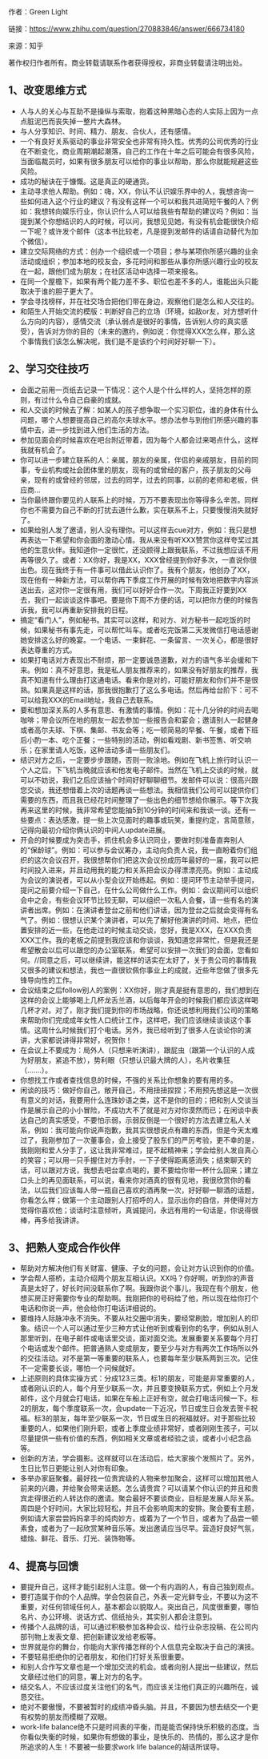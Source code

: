 作者：Green Light

链接：https://www.zhihu.com/question/270883846/answer/666734180

来源：知乎

著作权归作者所有。商业转载请联系作者获得授权，非商业转载请注明出处。

## **1、改变思维方式**

- 人与人的关心与互助不是操纵与索取，抱着这种黑暗心态的人实际上因为一点点脏泥巴而丧失掉一整片大森林。
- 与人分享知识、时间、精力、朋友、合伙人，还有感情。
- 一个有良好关系驱动的事业非常安全也非常有持久性。优秀的公司优秀的行业在不断变化，商业周期潮起潮落，自己的工作在十年之后可能会有很多风险，当面临裁员时，如果有很多朋友可以给你的事业以帮助，那么你就能规避这些风险。
- 成功的秘诀在于慷慨。这是真正的硬通货。
- 主动寻求他人帮助。例如：嗨，XX，你认不认识娱乐界中的人，我想咨询一些如何进入这个行业的建议？有没有这样一个可以和我共进简短午餐的人？例如：我想转向娱乐行业，你认识什么人可以给我些有帮助的建议吗？例如：当提到某个你想结识的人的时候，可以问，我想见见她，有没有机会能很快介绍一下呢？或许发个邮件（这本书比较老，凡是提到发邮件的话请自动替代为加个微信）。
- 建立交际网络的方式：创办一个组织或一个项目；参与某项你所感兴趣的业余活动或组织；参加本地的校友会，多花时间和那些从事你所感兴趣行业的校友在一起，跟他们成为朋友；在社区活动中选择一项来报名。
- 在同一个屋檐下，如果有两个能力差不多、职位也差不多的人，谁能出头只能取决于谁的胆子更大了。
- 学会寻找榜样，并在社交场合把他们带在身边，观察他们是怎么和人交往的。
- 和陌生人开始交流的模版：判断好自己的立场（环境，如敌or友，对方想听什么方向的内容），感情交流（承认弱点是很好的事情，告诉别人你的真实感受），告诉对方你的目的（未来的邀约，例如说：你觉得XXX怎么样，那么这个事情我们该怎么解决呢，我们是不是该约个时间好好聊一下）。

## **2、学习交往技巧**

- 会面之前用一页纸去记录一下情况：这个人是个什么样的人，坚持怎样的原则，有过什么令自己自豪的成就。
- 和人交谈的时候去了解：如某人的孩子想争取一个实习职位，谁的身体有什么问题，哪个人想要提高自己的高尔夫球水平。想办法参与到他们所感兴趣的事情中去，进一步找到进入他们生活的方法。
- 参加见面会的时候喜欢在吧台附近带着，因为每个人都会过来喝点什么，这样我就有机会了。
- 你可以进一步建立联系的人：亲属，朋友的亲属，伴侣的亲戚朋友，目前的同事，专业机构或社会团体里的朋友，现有的或曾经的客户，孩子朋友的父母亲，现有的或曾经的邻居，过去的同学，过去的同事，以前的老师和老板，供应商...
- 当你最终跟你要见的人联系上的时候，万万不要表现出你等得多么辛苦。同样你也不需要为自己不断的打扰去道什么歉，实在联系不上，只要慢慢消失就好了。
- 如果给别人发了邀请，别人没有理你。可以这样去cue对方，例如：我只是想再表达一下希望和你会面的激动心情。我从来没有听XXX赞赏你这样夸奖过其他的生意伙伴。我知道你一定很忙，还没顾得上跟我联系，不过我想应该不用再等很久了。或者：XX你好，我是XX，XXX曾经提到你好多次，一直说你很出色。现在我终于有一件事可以借此认识你了。我有个朋友，他创办了XX，现在他有一种新方法，可以帮你再下季度工作开展的时候有效地把数字内容派送出去，这对你一定很有用，我们可以好好合作一次。下周我正好要到XX去，我们一起谈谈这件事吧。要是你下周不方便的话，可以把你方便的时候告诉我，我可以再重新安排我的日程。
- 搞定“看门人”，例如秘书。其实可以这样，和对方、对方秘书一起吃饭的时候，如果秘书有事先走，可以帮忙叫车。或者吃完饭第二天发微信打电话感谢她安排这么好的晚宴。一个电话、一束鲜花、一条留言、一次关心，都是很好表达尊重的方式。
- 如果打电话对方表现出不耐烦，那一定要诚恳道歉，对方的语气多半会缓和下来。例如：真不好意思，我是私人朋友推荐来的，如果没有好朋友的推荐，我真不知道有什么理由打这通电话。看来你是对的，可能好朋友和你们并不是很熟。如果真是这样的话，那我很抱歉打了这么多电话。然后再给台阶下：可不可以给我XXX的Email地址，我自己去联系。
- 要和想加深关系的人多有意思、有激情的事情。例如：花十几分钟的时间去喝咖啡；带会议所在地的朋友一起去参加一些报告会和宴会；邀请别人一起健身或者高尔夫球、下棋、集邮、书友会等；吃一顿简易的早餐、午餐，或者下班后小酌一本、吃个正餐；一些特别的活动，例如看戏剧、新书签售、听交响乐；在家里请人吃饭，这种活动多请一些朋友们。
- 结识对方之后，一定要步步跟随，否则一败涂地。例如在飞机上旅行时认识一个人之后，下飞机当晚就应该和他发电子邮件。当然在飞机上交谈的时候，就可以不妨说，我们之后应该抽个时间好好聊聊细节。发邮件可以说：很高兴跟您交谈，我还想借着上次的话题再谈一些想法。我相信我们公司可以提供你们需要的东西，而且我已经花时间整理了一些出色的细节想给你展示。等下次我再来这里的时候，我非常希望您能抽5到10分钟的时间来和我谈一谈。还有一些要点：表达感激，提一些上次见面时的趣事或玩笑，重提约定，言简意赅，记得向最初介绍你俩认识的中间人update进展。
- 开会的时候要成为突击手，抓住机会多认识同业，要做时刻准备直奔别人的“保龄球”。例如：可以参与会议筹办，主动向负责人说，我一直盼着你们组织的这次会议召开，我很想帮你们把这次会议扮成历年最好的一届，我可以把时间投入进来，并且动用我的能力和关系把会议办得漂漂亮亮。例如：主动成为会议的演说者，可以从小型会议开始练起。例如：提问环节主动举手提问，提问之前要介绍一下自己，在什么公司做什么工作。例如：会议期间可以组织会中之会，有些会议环节比较无聊，可以组织一次私人会餐，请一些有名的演讲者出席。例如：在演讲者登台之前和他们讲话，因为登台之后就会变得有名气了。例如：很想认识某个演讲者，可以先了解好他演讲的时间、地点，把位置安排的近一些，在他走过的时候主动交谈，您好，我是XXX，在XXX负责XXX工作。我的老板之前提到我应该和你谈谈，我知道您非常忙，但是我还是希望散会以后可以跟您的办公室联系，希望可以安排一次我们的会面，您看如何。//同意之后，可以继续讲，能这样的话实在太好了，关于贵公司的事情我又很多的建议和想法，我也一直很钦佩你事业上的成就，近些年您做了很多先锋导向性的工作。
- 会议结束之后follow别人的案例：XX你好，刚才真是挺有意思的，我们想到在这样的会议上能够喝上几杯龙舌兰酒，以后每年开会的时候我们都应该这样喝几杯才对。对了，刚才我们提到你的市场战略，你还说想利用我们公司的策略来帮助你们完成成年女性人口统计工作，这样吧，我们应该继续谈谈这个事情。这周什么时候我们打个电话。另外，我已经听到了很多人在谈论你的演讲，大家都说讲得非常好，祝贺你！
- 在会议上不要成为：局外人（只想来听演讲），跟屁虫（跟第一个认识的人成为好朋友，紧追不放），势利眼（只想认识最大牌的人），名片收集狂（.......）。
- 你想找工作或者查找信息的时候，不强的关系比你想象的要有用的多。
- 闲谈的技巧：做好你自己，敞开自己，不用扭扭捏捏；不用预先想这是一次很有意义的对话，我要用什么连珠妙语之类，这不是你的目的；把和别人交谈当作是展示自己的小小冒险，不成功大不了就是对方对你漠然而已；在闲谈中表达自己的真实感受，不要怕示弱，示弱反倒是一个很好的方法去建立私人关系，例如：我可能向你说声抱歉，我其实很想说点有趣的东西，但是今天太难过了，我刚参加了一次董事会，会上接受了股东们的严厉考验，更不幸的是，我刚刚和爱人分手了，这让我非常难过，提不起精神来；学会给别人发自真心的笑容；可以用一只手握住对方手肘，一下子使得距离感消失；结束聊天的话，可以跟对方说，我想去吧台拿点喝的，要不要给你带一杯什么回来；建立口头上的再见面联系，可以说，看来你对酒真的很有见地，我很欣赏你的看法，以后我们应该每人带一瓶自己喜欢的酒再聚一次，好好聊一聊酒的话题，你看怎么样；做第一个主动跟别人打招呼的人，显示出你的自信，并使得对方觉得你喜欢他；谈话时注意倾听，真诚提问，永远有用的一句话是，你说得很棒，再多给我讲讲。

## **3、把熟人变成合作伙伴**

- 帮助对方解决他们有关财富、健康、子女的问题，会让对方认识到你的价值。
- 学会帮人搭桥，主动介绍两个朋友互相认识。XX吗？你好啊，听到你的声音真是太好了，好长时间没联系你了啊。我跟你说个事儿，我现在有个朋友，他想买房正好需要你专业的帮助啊。我刚把你的号码给了他，所以现在给你打个电话和你说一声，他会给你打电话详细说的。
- 要维持人际脉冲永不消失。不要从社交圈中消失，要经常刷脸，增加别人的印象。结识一个人可以通过至少三种方式让他听到或看到你的名字，例如从别人那里听到，在电子邮件或电话里交谈，面对面交流。发展重要关系要每个月打个电话或发个邮件。把普通熟人变成朋友，要至少与对方有两次工作场所以外的交往活动。对不是第一等重要的联系人，也要每年至少联系两到三次。记住不一定需要长谈，哪怕一个问候就好。
- 上述原则的具体实操方式：分成123三类。标1的朋友，可能是非常重要的人，或者刚认识的人，每个月至少联系一次，并且要变换联系方式，例如上个月发邮件，这个月就会打电话，如果在车船上正好有空，就会打电话问候一下。标2的朋友，每个季度联系一次，会update一下近况，节日或生日会发去贺卡祝福。标3的朋友，每年至少联系一次，节日或生日的祝福就好。对于那些比较重要的人，如果他们刚升职，或者上季度业绩非常好，或者刚刚生孩子，可以尽量提供一些有价值的东西，例如相关文章或者经验之谈，或者小小纪念品等。
- 创新的方法，学会摄影。这样就可以在活动后，给大家挨个发照片了。另外，生日比节日更能让别人对你有印象。
- 多举办家庭聚餐。最好找一位贵宾级的人物来参加聚会，这样可以增加其他人前来的兴趣，并给聚会带来话题。怎么请贵宾？可以请某个你认识的并且和贵宾走得很近的人转达你的邀请。聚会最好不要谈商业，目标是发展人际关系。周四是个好时间，大家比较轻松，并且不会影响周末的安排。聚会要有主题，例如请大家尝尝妈妈拿手的炖肉妙方，或着为了一个节日，或者为了品尝一顿素食，或者为了一起欣赏某种音乐等。发出邀请应当尽早。营造好良好气氛，蜡烛、鲜花、音乐、灯光、装饰物等。

## **4、提高与回馈**

- 要提升自己，这样才能引起别人注意。做一个有内涵的人，有自己独到观点。
- 要打造属于你的个人品牌。学会包装自己，外表一定光鲜专业，不要以为这不重要，对任何领域任何人，基本都会以貌取人。突出自己，风度很重要，哪怕名片、办公环境、说话方式、信纸抬头，其实别人都会注意到。
- 传播个人品牌的话，可以通过积极参加各种会议、给行业杂志投稿、在公司内部刊物上发表文章、把创新建议发给老板等。
- 世界就是你的舞台，你能向大家传播怎样的个人信息完全取决于自己的演技。
- 不要轻易拒绝你的记者朋友，和他们打好关系很重要。
- 和别人合作写文章也是一个增加交流的机会。或者向别人提出一些建议，然后文章经过他们的同意，署上对方的名字。
- 结交名人，不应该过度关注他们的名气，而应该关注他们真正的兴趣所在，诚恳交往。
- 绝对不要傲慢，不要被暂时的成绩冲昏头脑。并且，不要因为想去结交一个更有权势的朋友而模糊了双眼。
- work-life balance绝不只是时间表的平衡，而是能否保持快乐积极的态度。当你看似失衡的时候，如果你有想做的事业，是快乐的、热情的，那么这才是你所追求的人生！不要被一些要求work life balance的胡话所误导。
